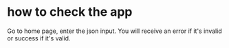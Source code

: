 # how to check the app

Go to home page, enter the json input. You will receive an error if it's invalid or success  if it's valid.
